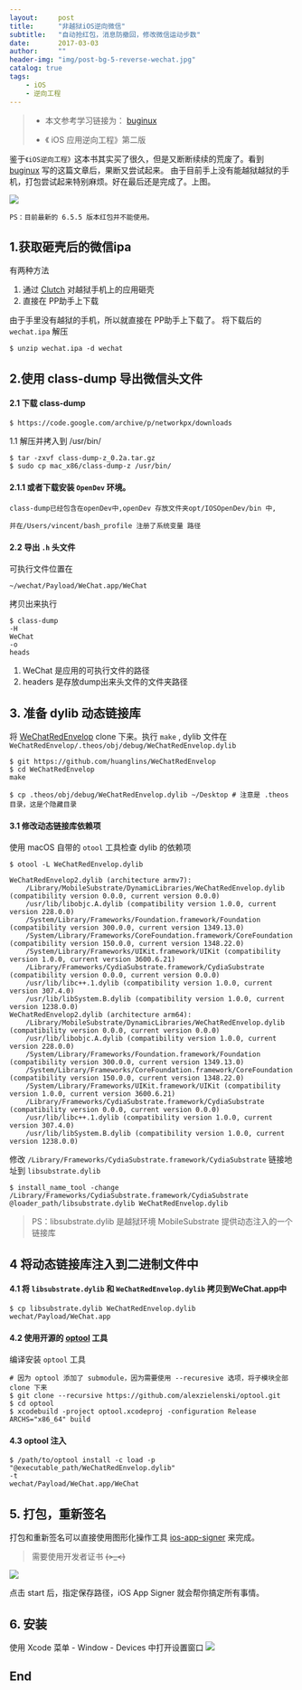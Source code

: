 ```yaml
---
layout:     post
title:      "非越狱iOS逆向微信"
subtitle:   "自动抢红包，消息防撤回，修改微信运动步数"
date:       2017-03-03
author:     ""
header-img: "img/post-bg-5-reverse-wechat.jpg"
catalog: true
tags:
    - iOS
    - 逆向工程
---
```



> - 本文参考学习链接为： 
> [buginux](https://github.com/buginux/WeChatRedEnvelop)
>
> - 《 iOS 应用逆向工程》第二版

鉴于`《iOS逆向工程》`这本书其实买了很久，但是又断断续续的荒废了。看到 [buginux](https://github.com/buginux/WeChatRedEnvelop) 写的这篇文章后，果断又尝试起来。
由于目前手上没有能越狱越狱的手机，打包尝试起来特别麻烦。好在最后还是完成了。上图。

<img src="/img/reverse_wechat/result.jpg">

```
PS：目前最新的 6.5.5 版本红包并不能使用。
```


## 1.获取砸壳后的微信ipa
有两种方法
1. 通过 [Clutch](https://github.com/KJCracks/Clutch) 对越狱手机上的应用砸壳
2. 直接在 PP助手上下载

由于手里没有越狱的手机，所以就直接在 PP助手上下载了。
将下载后的 ``wechat.ipa`` 解压
```
$ unzip wechat.ipa -d wechat
```

## 2.使用 class-dump 导出微信头文件

#### 2.1 下载 class-dump 

```
$ https://code.google.com/archive/p/networkpx/downloads
```
1.1 解压并拷入到 /usr/bin/

```
$ tar -zxvf class-dump-z_0.2a.tar.gz
$ sudo cp mac_x86/class-dump-z /usr/bin/
```

#### 2.1.1 或者下载安装 ``OpenDev`` 环境。

```
class-dump已经包含在openDev中,openDev 存放文件夹opt/IOSOpenDev/bin 中,

并在/Users/vincent/bash_profile 注册了系统变量 路径
```

#### 2.2 导出 ``.h`` 头文件

可执行文件位置在
```
~/wechat/Payload/WeChat.app/WeChat
```
拷贝出来执行

```
$ class-dump
-H
WeChat
-o
heads
```
1. WeChat 是应用的可执行文件的路径
2. headers 是存放dump出来头文件的文件夹路径

## 3. 准备 dylib 动态链接库
将 [WeChatRedEnvelop](https://github.com/huanglins/WeChatRedEnvelop) clone 下来。执行 ``make`` , dylib 文件在 ``WeChatRedEnvelop/.theos/obj/debug/WeChatRedEnvelop.dylib``

```
$ git https://github.com/huanglins/WeChatRedEnvelop
$ cd WeChatRedEnvelop
make

$ cp .theos/obj/debug/WeChatRedEnvelop.dylib ~/Desktop # 注意是 .theos 目录，这是个隐藏目录
```

#### 3.1 修改动态链接库依赖项
使用 macOS 自带的 ``otool`` 工具检查 dylib 的依赖项

```
$ otool -L WeChatRedEnvelop.dylib

WeChatRedEnvelop2.dylib (architecture armv7):
	/Library/MobileSubstrate/DynamicLibraries/WeChatRedEnvelop.dylib (compatibility version 0.0.0, current version 0.0.0)
	/usr/lib/libobjc.A.dylib (compatibility version 1.0.0, current version 228.0.0)
	/System/Library/Frameworks/Foundation.framework/Foundation (compatibility version 300.0.0, current version 1349.13.0)
	/System/Library/Frameworks/CoreFoundation.framework/CoreFoundation (compatibility version 150.0.0, current version 1348.22.0)
	/System/Library/Frameworks/UIKit.framework/UIKit (compatibility version 1.0.0, current version 3600.6.21)
	/Library/Frameworks/CydiaSubstrate.framework/CydiaSubstrate (compatibility version 0.0.0, current version 0.0.0)
	/usr/lib/libc++.1.dylib (compatibility version 1.0.0, current version 307.4.0)
	/usr/lib/libSystem.B.dylib (compatibility version 1.0.0, current version 1238.0.0)
WeChatRedEnvelop2.dylib (architecture arm64):
	/Library/MobileSubstrate/DynamicLibraries/WeChatRedEnvelop.dylib (compatibility version 0.0.0, current version 0.0.0)
	/usr/lib/libobjc.A.dylib (compatibility version 1.0.0, current version 228.0.0)
	/System/Library/Frameworks/Foundation.framework/Foundation (compatibility version 300.0.0, current version 1349.13.0)
	/System/Library/Frameworks/CoreFoundation.framework/CoreFoundation (compatibility version 150.0.0, current version 1348.22.0)
	/System/Library/Frameworks/UIKit.framework/UIKit (compatibility version 1.0.0, current version 3600.6.21)
	/Library/Frameworks/CydiaSubstrate.framework/CydiaSubstrate (compatibility version 0.0.0, current version 0.0.0)
	/usr/lib/libc++.1.dylib (compatibility version 1.0.0, current version 307.4.0)
	/usr/lib/libSystem.B.dylib (compatibility version 1.0.0, current version 1238.0.0)
```
修改 ``/Library/Frameworks/CydiaSubstrate.framework/CydiaSubstrate`` 链接地址到 ``libsubstrate.dylib``

```
$ install_name_tool -change /Library/Frameworks/CydiaSubstrate.framework/CydiaSubstrate 
@loader_path/libsubstrate.dylib WeChatRedEnvelop.dylib
```

> PS：libsubstrate.dylib 是越狱环境 MobileSubstrate 提供动态注入的一个链接库


## 4 将动态链接库注入到二进制文件中

#### 4.1 将 ``libsubstrate.dylib`` 和 ``WeChatRedEnvelop.dylib`` 拷贝到WeChat.app中

```
$ cp libsubstrate.dylib WeChatRedEnvelop.dylib wechat/Payload/WeChat.app
```
	
#### 4.2 使用开源的 [optool](https://github.com/alexzielenski/optool) 工具
编译安装 ``optool`` 工具
	
```
# 因为 optool 添加了 submodule，因为需要使用 --recuresive 选项，将子模块全部 clone 下来
$ git clone --recursive https://github.com/alexzielenski/optool.git
$ cd optool
$ xcodebuild -project optool.xcodeproj -configuration Release ARCHS="x86_64" build
```
	
#### 4.3 optool 注入

```
$ /path/to/optool install -c load -p "@executable_path/WeChatRedEnvelop.dylib" 
-t 
wechat/Payload/WeChat.app/WeChat
```

## 5. 打包，重新签名
打包和重新签名可以直接使用图形化操作工具 [ios-app-signer](https://github.com/DanTheMan827/ios-app-signer) 来完成。

> 需要使用开发者证书 ~~~~(>_<)~~~~

<img src="/img/reverse_wechat/ios-app-signer.png">

点击 start 后，指定保存路径，iOS App Signer 就会帮你搞定所有事情。

## 6. 安装
使用 Xcode 菜单 - Window - Devices 中打开设置窗口 
<img src="/img/reverse_wechat/xcode.png">

## End










